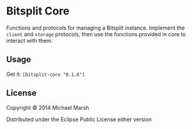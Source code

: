 # Bitsplit Core

Functions and protocols for managing a Bitsplit instance. Implement the `client` and `storage` protocols, then use the functions provided in core to interact with them.

## Usage

Get it: `[bitsplit-core "0.1.6"]`

## License

Copyright © 2014 Michael Marsh

Distributed under the Eclipse Public License either version
